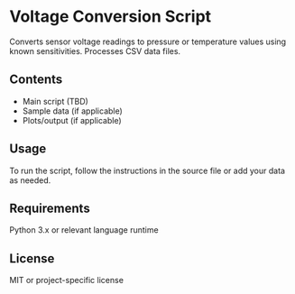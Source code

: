 # Voltage Conversion Script

Converts sensor voltage readings to pressure or temperature values using known sensitivities. Processes CSV data files.

## Contents
- Main script (TBD)
- Sample data (if applicable)
- Plots/output (if applicable)

## Usage
To run the script, follow the instructions in the source file or add your data as needed.

## Requirements
Python 3.x or relevant language runtime

## License
MIT or project-specific license
